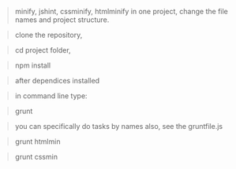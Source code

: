 > minify, jshint, cssminify, htmlminify in one project, change the file names and project structure.

> clone the repository,

> cd project folder,

> npm install

> after dependices installed

> in command line type:

> grunt

> you can specifically do tasks by names also, see the gruntfile.js

> grunt htmlmin

> grunt cssmin

